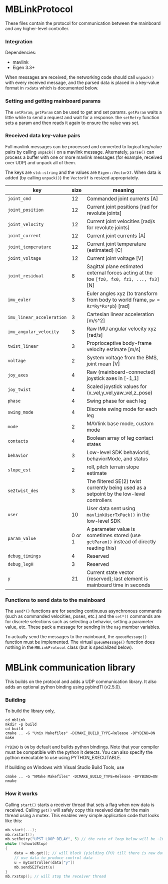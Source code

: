 # MBLinkProtocol

These files contain the protocol for communication between the mainboard and any higher-level controller.

### Integration

Dependencies:
- mavlink
- Eigen 3.3+

When messages are received, the networking code should call `unpack()` with every received message, and the parsed data is placed in a key-value format in `rxdata` which is documented below. 

### Setting and getting mainboard params

The `setParam`, `getParam` can be used to get and set params. `getParam` waits a little while to send a request and wait for a response. the `setRetry` function sets a param and then reads it again to ensure the value was set.

### Received data key-value pairs

Full mavlink messages can be processed and converted to logical key/value pairs by calling `unpack()` on a mavlink message. Alternately, `parse()` can process a buffer with one or more mavlink messages (for example, received over UDP) and unpack all of them.

The keys are `std::string` and the values are `Eigen::VectorXf`. When data is added (by calling `unpack()`) the `VectorXf` is resized appropriately.

| key | size | meaning |
| ------ | ------ | ------ |
| `joint_cmd` | 12 | Commanded joint currents [A] |
| `joint_position` | 12 | Current joint positions [rad for revolute joints] |
| `joint_velocity` | 12 | Current joint velocities [rad/s for revolute joints] |
| `joint_current` | 12 | Current joint currents [A] |
| `joint_temperature` | 12 | Current joint temperature (estimated) [C] |
| `joint_voltage` | 12 | Current joint voltage [V] |
| `joint_residual` | 8 | Sagittal plane estimated external forces acting at the toe `[fz0, fx0, fz1, ..., fx3]` [N] |
| `imu_euler` | 3 | Euler angles xyz (to transform from body to world frame, `pw = Rz*Ry*Rx*pb`) [rad] |
| `imu_linear_acceleration` | 3 | Cartesian linear acceleration [m/s^2] |
| `imu_angular_velocity` | 3 | Raw IMU angular velocity xyz [rad/s] |
| `twist_linear` | 3 | Proprioceptive body-frame velocity estimate [m/s] |
| `voltage` | 2 | System voltage from the BMS, joint mean [V] |
| `joy_axes` | 4 | Raw (mainboard-connected) joystick axes in [-1,1] |
| `joy_twist` | 4 | Scaled joystick values for (x_vel,y_vel,yaw_vel,z_pose) |
| `phase` | 4 | Swing phase for each leg |
| `swing_mode` | 4 | Discrete swing mode for each leg |
| `mode` | 2 | MAVlink base mode, custom mode |
| `contacts` | 4 | Boolean array of leg contact states |
| `behavior` | 3 | Low-level SDK behaviorId, behaviorMode, and status |
| `slope_est` | 2 | roll, pitch terrain slope estimate |
| `se2twist_des` | 3 | The filtered SE(2) twist currently being used as a setpoint by the low-level controllers |
| `user` | 10 | User data sent using `mavlinkUserTxPack()` in the low-level SDK | 
| `param_value` | 0 or 1 | A parameter value is sometimes stored (use `getParam()` instead of directly reading this) |
| `debug_timings` | 4 | Reserved |
| `debug_legH` | 3 | Reserved |
| `y` | 21 | Current state vector (reserved); last element is mainboard time in seconds |

### Functions to send data to the mainboard

The `send*()` functions are for sending continuous asynchronous commands (such as commanded velocities, poses, etc.) and the `set*()` commands are for discrete selections such as selecting a behavior, setting a parameter value, etc. These pack a message for sending in the `msg` member variables.

To actually send the messages to the mainboard, the `queueMessage()` function must be implemented. The virtual `queueMessage()` function does nothing in the `MBLinkProtocol` class (but is specialized below).

# MBLink communication library

This builds on the protocol and adds a UDP communication library. It also adds an optional python binding using pybind11 (v2.5.0).

### Building

To build the library only,
```
cd mblink
mkdir -p build
cd build
cmake .. -G "Unix Makefiles" -DCMAKE_BUILD_TYPE=Release -DPYBIND=ON
make
```
`PYBIND` is `ON` by default and builds python bindings. Note that your compiler must be compatible with the python it detects. You can also specify the python executable to use using PYTHON_EXECUTABLE.

If building on Windows with Visual Studio Build Tools, use
```
cmake .. -G "NMake Makefiles" -DCMAKE_BUILD_TYPE=Release -DPYBIND=ON
nmake
```

### How it works

Calling `start()` starts a receiver thread that sets a flag when new data is received. Calling `get()` will safely copy this received data for the main thread using a mutex. This enables very simple application code that looks like this:
```C
mb.start(...);
mb.rxstart();
mb.setRetry("UPST_LOOP_DELAY", 5) // the rate of loop below will be ~1000/n Hz
while (!shouldStop)
{
	data = mb.get(); // will block (yielding CPU) till there is new data
	// use data to produce control data
	u = myController(data["y"])
	mb.sendSE2Twist(u)
}
mb.rxstop(); // will stop the receiver thread
```
